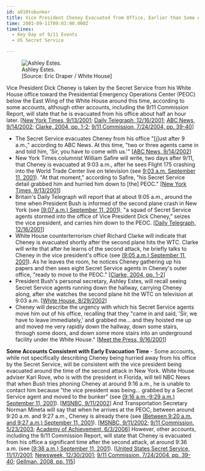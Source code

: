 ```yaml
---
id: a910tobunker
title: Vice President Cheney Evacuated from Office, Earlier than Some Accounts Claim
time: 2001-09-11T09:03:00.000Z
timelines:
  - Key Day of 9/11 Events
  - US Secret Service

---
```


<figure class="image">
  <img alt="Ashley Estes." src="http://cdn.historycommons.org/images/events/Ashely_Estes_2050081722-9235.jpg" />
  <figcaption>Ashley Estes.<br>[Source: Eric Draper / White House]</figcaption>
</figure>

Vice President Dick Cheney is taken by the Secret Service from his White House office toward the Presidential Emergency Operations Center (PEOC) below the East Wing of the White House around this time, according to some accounts, although other accounts, including the 9/11 Commission Report, will state that he is evacuated from his office about half an hour later. [[New York Times, 9/13/2001][1]; [Daily Telegraph, 12/16/2001][2]; [ABC News, 9/14/2002][3]; [Clarke, 2004, pp. 1-2][4]; [9/11 Commission, 7/24/2004, pp. 39-40][13]]
* The Secret Service evacuates Cheney from his office "[j]ust after 9 a.m.," according to ABC News. At this time, "two or three agents came in and told him, 'Sir, you have to come with us.'" [[ABC News, 9/14/2002][3]]
* New York Times columnist William Safire will write, two days after 9/11, that Cheney is evacuated at 9:03 a.m., after he sees Flight 175 crashing into the World Trade Center live on television (see [9:03 a.m. September 11, 2001](/timeline/#a903flight175crashes)). "At that moment," according to Safire, "his Secret Service detail grabbed him and hurried him down to [the] PEOC." [[New York Times, 9/13/2001][1]]
* Britain's Daily Telegraph will report that at about 9:05 a.m., around the time when President Bush is informed of the second plane crash in New York (see [(9:07 a.m.) September 11, 2001](/timeline/#a906cardtellsbush)), "a squad of Secret Service agents stormed into the office of Vice President Dick Cheney," seizes the vice president, and carries him down to the PEOC. [[Daily Telegraph, 12/16/2001][2]]
* White House counterterrorism chief Richard Clarke will indicate that Cheney is evacuated shortly after the second plane hits the WTC. Clarke will write that after he learns of the second attack, he briefly talks to Cheney in the vice president's office (see [(9:05 a.m.) September 11, 2001](/timeline/#a905evacuationignored)). As he leaves the room, he notices Cheney gathering up his papers and then sees eight Secret Service agents in Cheney's outer office, "ready to move to the PEOC." [[Clarke, 2004, pp. 1-2][4]]
* President Bush's personal secretary, Ashley Estes, will recall seeing Secret Service agents running down the hallway, carrying Cheney along, after she watches the second plane hit the WTC on television at 9:03 a.m. [[White House, 8/29/2002][5]]
* Cheney will describe the urgency with which his Secret Service agents move him out of his office, recalling that they "came in and said, 'Sir, we have to leave immediately,' and grabbed me… and they hoisted me up and moved me very rapidly down the hallway, down some stairs, through some doors, and down some more stairs into an underground facility under the White House." [[Meet the Press, 9/16/2001][6]]

**Some Accounts Consistent with Early Evacuation Time** - Some accounts, while not specifically describing Cheney being hurried away from his office by the Secret Service, will be consistent with the vice president being evacuated around the time of the second attack in New York. White House adviser Karl Rove, who is with the president in Florida, will tell NBC News that when Bush tries phoning Cheney at around 9:16 a.m., he is unable to contact him because "the vice president was being… grabbed by a Secret Service agent and moved to the bunker" (see [(9:16 a.m.-9:29 a.m.) September 11, 2001](/timeline/#a916writesspeech)). [[MSNBC, 9/11/2002][7]] And Transportation Secretary Norman Mineta will say that when he arrives at the PEOC, between around 9:20 a.m. and 9:27 a.m., Cheney is already there (see [(Between 9:20 a.m. and 9:27 a.m.) September 11, 2001](/timeline/#a920minetabunker)). [[MSNBC, 9/11/2002][8]; [9/11 Commission, 5/23/2003][9]; [Academy of Achievement, 6/3/2006][10]] However, other accounts, including the 9/11 Commission Report, will state that Cheney is evacuated from his office a significant time after the second attack, at around 9:36 a.m. (see [(9:36 a.m.) September 11, 2001](/timeline/#a936cheneyevacuated)). [[United States Secret Service, 11/17/2001][11]; [Newsweek, 12/30/2001][12]; [9/11 Commission, 7/24/2004, pp. 39-40][13]; [Gellman, 2008, pp. 115][14]]

[1]: https://www.nytimes.com/2001/09/13/opinion/essay-inside-the-bunker.html
[2]: https://www.telegraph.co.uk/news/worldnews/northamerica/usa/1365455/Revealed-what-really-went-on-during-Bushs-missing-hours.html
[3]: https://web.archive.org/web/20021003222152/http://abcnews.go.com/onair/DailyNews/sept11_moments_2.html
[4]: https://www.amazon.com/Against-All-Enemies-Inside-Americas/dp/0743260244
[5]: https://www.scribd.com/document/16063525/T3-B1-EOP-Press-Interviews-of-Staff-Fdr-Internal-Transcript-8-29-02-60-Minutes-II-Interview-of-Ashley-Estes-Bush-Secretary-VP-to-PEOC-Just-After
[6]: https://georgewbush-whitehouse.archives.gov/vicepresident/news-speeches/speeches/vp20010916.html
[7]: https://web.archive.org/web/20080121071415/http://www.msnbc.com/modules/91102/interviews/rove.asp?cp1=1
[8]: https://web.archive.org/web/20070808204935/http://www.msnbc.com/modules/91102/interviews/mineta.asp?cp1=1
[9]: https://www.9-11commission.gov/archive/hearing2/9-11Commission_Hearing_2003-05-23.htm
[10]: https://web.archive.org/web/20081007202415/http://www.achievement.org/autodoc/printmember/min0int-1
[11]: https://nsarchive2.gwu.edu//NSAEBB/NSAEBB358a/doc22.pdf
[12]: https://www.newsweek.com/day-changed-america-148319
[13]: https://web.archive.org/web/20041020144854/http://www.decloah.com/mirrors/9-11/911_Report.txt
[14]: https://www.amazon.com/Angler-Cheney-Presidency-Barton-Gellman/dp/1594201862
